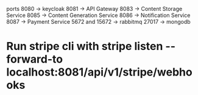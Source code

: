 

ports
8080 -> keycloak
8081 -> API Gateway
8083 -> Content Storage Service
8085 -> Content Generation Service
8086 -> Notification Service
8087 -> Payment Service
5672 and 15672 -> rabbitmq
27017 -> mongodb

# Run stripe cli with stripe listen --forward-to localhost:8081/api/v1/stripe/webhooks